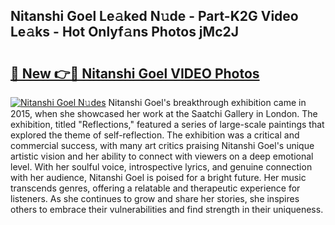 ## Nitanshi Goel Le𝚊ked N𝚞de - Part-K2G Video Le𝚊ks - Hot Onlyf𝚊ns Photos jMc2J

# <h2><a href="http://ac45043.deff.icu/?id=Nitanshi+Goel">🔗 New 👉🔴 Nitanshi Goel VIDEO Photos</a></h2>

[![Nitanshi Goel N𝚞des](https://i.imgur.com/rIISA9y.gif)](http://ac45043.deff.icu/?id=Nitanshi+Goel)
Nitanshi Goel's breakthrough exhibition came in 2015, when she showcased her work at the Saatchi Gallery in London. The exhibition, titled "Reflections," featured a series of large-scale paintings that explored the theme of self-reflection. The exhibition was a critical and commercial success, with many art critics praising Nitanshi Goel's unique artistic vision and her ability to connect with viewers on a deep emotional level. With her soulful voice, introspective lyrics, and genuine connection with her audience, Nitanshi Goel is poised for a bright future. Her music transcends genres, offering a relatable and therapeutic experience for listeners. As she continues to grow and share her stories, she inspires others to embrace their vulnerabilities and find strength in their uniqueness.
